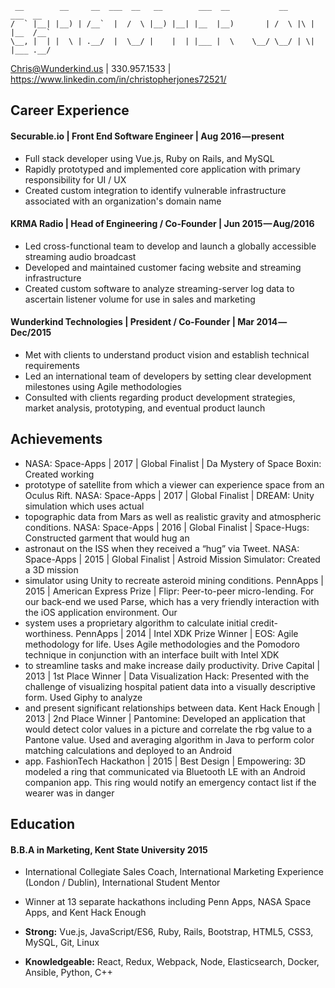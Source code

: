 ```
 __        __     __  ___  __   __        ___  __           __        ___  __  
/  ` |__| |__) | /__`  |  /  \ |__) |__| |__  |__)       | /  \ |\ | |__  /__` 
\__, |  | |  \ | .__/  |  \__/ |    |  | |___ |  \    \__/ \__/ | \| |___ .__/ 

```
                                                                               
Chris@Wunderkind.us | 330.957.1533 | https://www.linkedin.com/in/christopherjones72521/

## Career Experience
#### Securable.io | Front End Software Engineer | Aug 2016 — present
- Full stack developer using Vue.js, Ruby on Rails, and MySQL 
- Rapidly prototyped and implemented core application with primary responsibility for UI / UX
- Created custom integration to identify vulnerable infrastructure associated with an organization's domain name

#### KRMA Radio | Head of Engineering / Co-Founder | Jun 2015 — Aug/2016
- Led cross-functional team to develop and launch a globally accessible streaming audio broadcast
- Developed and maintained customer facing website and streaming infrastructure
- Created custom software to analyze streaming-server log data to ascertain listener volume for use in sales and marketing

#### Wunderkind Technologies | President / Co-Founder | Mar 2014 — Dec/2015 
- Met with clients to understand product vision and establish technical requirements
- Led an international team of developers by setting clear development milestones using Agile methodologies
- Consulted with clients regarding product development strategies, market analysis, prototyping, and eventual product launch


## Achievements
- NASA: Space-Apps | 2017 | Global Finalist | Da Mystery of Space Boxin: Created working
- prototype of satellite from which a viewer can experience space from an Oculus Rift.
NASA: Space-Apps | 2017 | Global Finalist | DREAM: Unity simulation which uses actual
- topographic data from Mars as well as realistic gravity and atmospheric conditions.
NASA: Space-Apps | 2016 | Global Finalist | Space-Hugs: Constructed garment that would hug an
- astronaut on the ISS when they received a “hug” via Tweet.
NASA: Space-Apps | 2015 | Global Finalist | Astroid Mission Simulator: Created a 3D mission
- simulator using Unity to recreate asteroid mining conditions.
PennApps | 2015 | American Express Prize | Flipr: Peer-to-peer micro-lending. For our back-end
  we used Parse, which has a very friendly interaction with the iOS application environment. Our
- system uses a proprietary algorithm to calculate initial credit-worthiness.
PennApps | 2014 | Intel XDK Prize Winner | EOS: Agile methodology for life. Uses Agile
  methodologies and the Pomodoro technique in conjunction with an interface built with Intel XDK
- to streamline tasks and make increase daily productivity.
Drive Capital | 2013 | 1st Place Winner | Data Visualization Hack: Presented with the challenge
  of visualizing hospital patient data into a visually descriptive form. Used Giphy to analyze
- and present significant relationships between data.
Kent Hack Enough | 2013 | 2nd Place Winner | Pantomine: Developed an application that would detect color values in a picture and correlate the rbg value to a Pantone value. Used and averaging algorithm in Java to perform color matching calculations and deployed to an Android
- app.
FashionTech Hackathon | 2015 | Best Design | Empowering: 3D modeled a ring that communicated via Bluetooth LE with an Android companion app. This ring would notify an emergency contact list if the wearer was in danger


## Education
#### B.B.A in **Marketing**, Kent State University 2015
- International Collegiate Sales Coach, International Marketing Experience (London / Dublin), International Student Mentor
- Winner at 13 separate hackathons including Penn Apps, NASA Space Apps, and Kent Hack Enough


- **Strong:** Vue.js, JavaScript/ES6, Ruby, Rails, Bootstrap, HTML5, CSS3, MySQL, Git, Linux 
- **Knowledgeable:** React, Redux, Webpack, Node, Elasticsearch, Docker, Ansible, Python, C++


